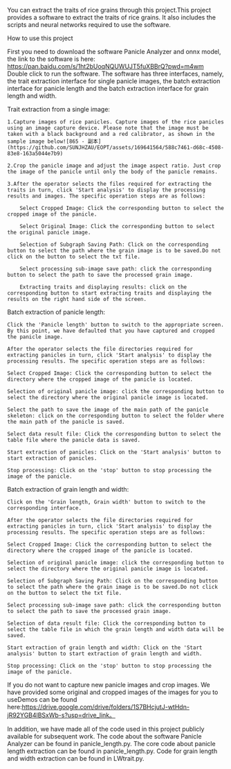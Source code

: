 You can extract the traits of rice grains through this project.This project provides a software to extract the traits of rice grains. It also includes the scripts and neural networks required to use the software.

How to use this project

First you need to download the software Panicle Analyzer and onnx model, the link to the software is here: https://pan.baidu.com/s/1ht2bUoqNQUWUJT5fuXBBrQ?pwd=m4wm 
Double click to run the software. The software has three interfaces, namely, the trait extraction interface for single panicle images, the batch extraction interface for panicle length and the batch extraction interface for grain length and width.

Trait extraction from a single image:

	1.Capture images of rice panicles. Capture images of the rice panicles using an image capture device. Please note that the image must be taken with a black background and a red calibrator, as shown in the sample image below![865 - 副本](https://github.com/SUNJHZAU/EOPT/assets/169641564/588c7461-d68c-4508-83e8-163a5044e7b9)
 
	2.Crop the panicle image and adjust the image aspect ratio. Just crop the image of the panicle until only the body of the panicle remains.
	
	3.After the operator selects the files required for extracting the traits in turn, click 'Start analysis' to display the processing results and images. The specific operation steps are as follows:
	
		Select Cropped Image: Click the corresponding button to select the cropped image of the panicle.
	 
		Select Original Image: Click the corresponding button to select the original panicle image.
	 
		Selection of Subgraph Saving Path: Click on the corresponding button to select the path where the grain image is to be saved.Do not click on the button to select the txt file.
	 
		Select processing sub-image save path: click the corresponding button to select the path to save the processed grain image.
	 
		Extracting traits and displaying results: click on the corresponding button to start extracting traits and displaying the results on the right hand side of the screen.


Batch extraction of panicle length:

	Click the 'Panicle length' button to switch to the appropriate screen. By this point, we have defaulted that you have captured and cropped the panicle image.
	
	After the operator selects the file directories required for extracting panicles in turn, click 'Start analysis' to display the processing results. The specific operation steps are as follows:
 
	Select Cropped Image: Click the corresponding button to select the directory where the cropped image of the panicle is located.
 
	Selection of original panicle image: click the corresponding button to select the directory where the original panicle image is located.
 
	Select the path to save the image of the main path of the panicle skeleton: click on the corresponding button to select the folder where the main path of the panicle is saved.
 
	Select data result file: Click the corresponding button to select the table file where the panicle data is saved.
 
	Start extraction of panicles: Click on the 'Start analysis' button to start extraction of panicles.
 
	Stop processing: Click on the 'stop' button to stop processing the image of the panicle.
 	


Batch extraction of grain length and width:

	Click on the 'Grain length, Grain width' button to switch to the corresponding interface.
	
	After the operator selects the file directories required for extracting panicles in turn, click 'Start analysis' to display the processing results. The specific operation steps are as follows:
	
	Select Cropped Image: Click the corresponding button to select the directory where the cropped image of the panicle is located.
	
	Selection of original panicle image: click the corresponding button to select the directory where the original panicle image is located.
	
	Selection of Subgraph Saving Path: Click on the corresponding button to select the path where the grain image is to be saved.Do not click on the button to select the txt file.
	
	Select processing sub-image save path: click the corresponding button to select the path to save the processed grain image.
	
	Selection of data result file: Click the corresponding button to select the table file in which the grain length and width data will be saved.
	
	Start extraction of grain length and width: Click on the 'Start analysis' button to start extraction of grain length and width.
	
	Stop processing: Click on the 'stop' button to stop processing the image of the panicle.



If you do not want to capture new panicle images and crop images. We have provided some original and cropped images of the images for you to useDemos can be found here:https://drive.google.com/drive/folders/1S7BHcjutJ-wtHdn-jR92YGB4lBSxWb-s?usp=drive_link。


In addition, we have made all of the code used in this project publicly available for subsequent work. The code about the software Panicle Analyzer can be found in panicle_length.py. The core code about panicle length extraction can be found in panicle_length.py. Code for grain length and width extraction can be found in LWtrait.py.

